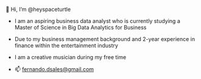 👋 Hi, I’m @heyspaceturtle

- I am an aspiring business data analyst who is currently studying a Master of Science in Big Data Analytics for Business
  
- Due to my business management background and 2-year experience in finance within the entertainment industry
  
- I am a creative musician during my free time 

- 📫 fernando.dsales@gmail.com

<!---
heyspaceturtle/heyspaceturtle is a ✨ special ✨ repository because its `README.md` (this file) appears on your GitHub profile.
You can click the Preview link to take a look at your changes.
--->
